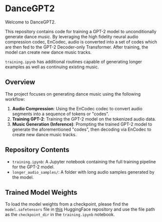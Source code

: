 # DanceGPT2

Welcome to DanceGPT2.

This repository contains code for training a GPT-2 model to unconditionally generate dance music. By leveraging the high fidelity neural audio compression codec, EnCodec, audio is converted into a set of codes which are then fed to the GPT-2 Decoder-only Transformer. After training, the model can create new dance music tracks.

`training.ipynb` has additional routines capable of generating longer examples as well as continuing existing music.

## Overview

The project focuses on generating dance music using the following workflow:
1. **Audio Compression**: Using the EnCodec codec to convert audio segments into a sequence of tokens or "codes".
2. **Training GPT-2**: Training the GPT-2 model on the tokenized audio data.
3. **Music Generation (Inference)**: Prompting the trained GPT-2 model to generate the aforementioned "codes", then decoding via EnCodec to create new dance music tracks.

## Repository Contents

- `training.ipynb`: A Jupyter notebook containing the full training pipeline for the GPT-2 model.
- `longer_audio_samples/`: A folder with long audio samples generated by the model.

## Trained Model Weights

To load the model weights from a checkpoint, please find the `model.safetensors` file in [this](https://huggingface.co/JulianS/DanceGPT2/tree/main) HuggingFace repository and use the file path as the `checkpoint_dir` in the `training.ipynb` notebook. 
